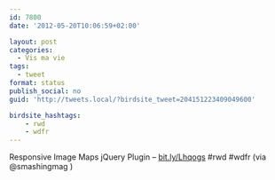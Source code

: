 ```yaml
---
id: 7800
date: '2012-05-20T10:06:59+02:00'

layout: post
categories:
  - Vis ma vie
tags:
  - tweet
format: status
publish_social: no
guid: 'http://tweets.local/?birdsite_tweet=204151223409049600'

birdsite_hashtags:
    - rwd
    - wdfr
---
```


Responsive Image Maps jQuery Plugin – [bit.ly/Lhqogs](http://bit.ly/Lhqogs) #rwd #wdfr (via @smashingmag )